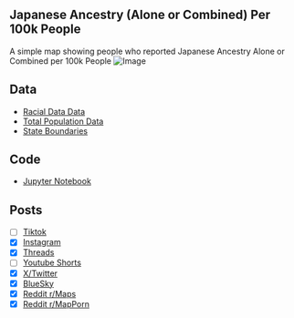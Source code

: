 ## Japanese Ancestry (Alone or Combined) Per 100k People
A simple map showing people who reported Japanese Ancestry Alone or Combined per 100k People
![Image](https://drive.google.com/uc?export=view&id=1ZpjmdHMJuiT1tou3r3LLp2r7YtwBE4ta)

## Data
* [Racial Data Data](https://data.census.gov/table/ACSDT5Y2023.B02018)
* [Total Population Data](https://data.census.gov/table/ACSST5Y2023.S0101)
* [State Boundaries](https://www.census.gov/geographies/mapping-files/time-series/geo/carto-boundary-file.html)

## Code
* [Jupyter Notebook](FormatData.ipynb)

## Posts
- [ ] [Tiktok]()
- [x] [Instagram](https://www.instagram.com/p/DNO3iCVS5uj/)
- [x] [Threads](https://www.threads.com/@vinemapper/post/DNO3ig_y-3X)
- [ ] [Youtube Shorts]()
- [x] [X/Twitter](https://x.com/VineMapper/status/1955040921118224755)
- [x] [BlueSky](https://bsky.app/profile/vinemapper.bsky.social/post/3lw5vgtvijk24)
- [x] [Reddit r/Maps](https://www.reddit.com/r/Maps/comments/1mnrzm6/japanese_ancestry_per_100k_people/)
- [x] [Reddit r/MapPorn](https://www.reddit.com/r/MapPorn/comments/1mnrzbr/japanese_ancestry_per_100k_people/)
